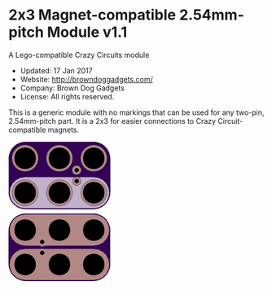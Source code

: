 <!--- start title --->
# 2x3 Magnet-compatible 2.54mm-pitch Module v1.1
A Lego-compatible Crazy Circuits module

- Updated: 17 Jan 2017
- Website: http://browndoggadgets.com/
- Company: Brown Dog Gadgets
- License: All rights reserved.

<!--- end title --->
This is a generic module with no markings that can be used for any two-pin, 2.54mm-pitch part. It is a 2x3 for easier connections to Crazy Circuit-compatible magnets.

![Gerber Preview](preview.png)

